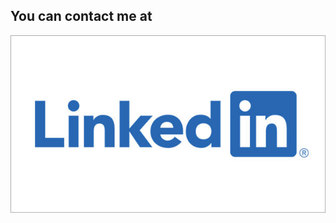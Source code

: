 ## You can contact me at 
[![](docs/about/linkedin.jpg)](https://www.linkedin.com/in/sahithiancha/)

